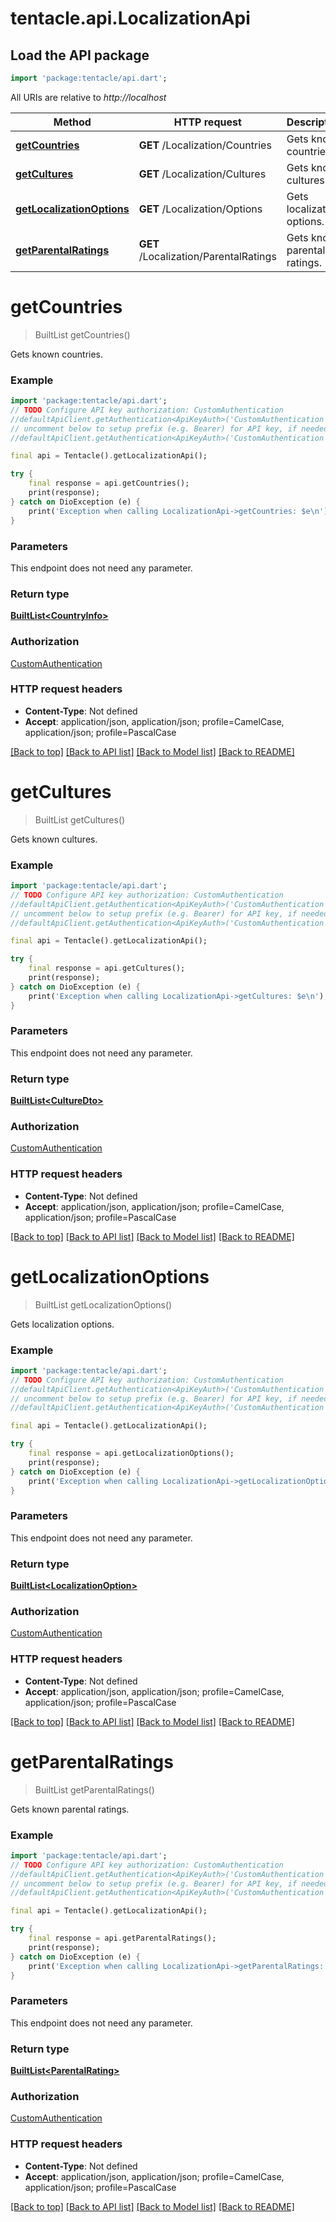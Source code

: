 # tentacle.api.LocalizationApi

## Load the API package
```dart
import 'package:tentacle/api.dart';
```

All URIs are relative to *http://localhost*

Method | HTTP request | Description
------------- | ------------- | -------------
[**getCountries**](LocalizationApi.md#getcountries) | **GET** /Localization/Countries | Gets known countries.
[**getCultures**](LocalizationApi.md#getcultures) | **GET** /Localization/Cultures | Gets known cultures.
[**getLocalizationOptions**](LocalizationApi.md#getlocalizationoptions) | **GET** /Localization/Options | Gets localization options.
[**getParentalRatings**](LocalizationApi.md#getparentalratings) | **GET** /Localization/ParentalRatings | Gets known parental ratings.


# **getCountries**
> BuiltList<CountryInfo> getCountries()

Gets known countries.

### Example
```dart
import 'package:tentacle/api.dart';
// TODO Configure API key authorization: CustomAuthentication
//defaultApiClient.getAuthentication<ApiKeyAuth>('CustomAuthentication').apiKey = 'YOUR_API_KEY';
// uncomment below to setup prefix (e.g. Bearer) for API key, if needed
//defaultApiClient.getAuthentication<ApiKeyAuth>('CustomAuthentication').apiKeyPrefix = 'Bearer';

final api = Tentacle().getLocalizationApi();

try {
    final response = api.getCountries();
    print(response);
} catch on DioException (e) {
    print('Exception when calling LocalizationApi->getCountries: $e\n');
}
```

### Parameters
This endpoint does not need any parameter.

### Return type

[**BuiltList&lt;CountryInfo&gt;**](CountryInfo.md)

### Authorization

[CustomAuthentication](../README.md#CustomAuthentication)

### HTTP request headers

 - **Content-Type**: Not defined
 - **Accept**: application/json, application/json; profile=CamelCase, application/json; profile=PascalCase

[[Back to top]](#) [[Back to API list]](../README.md#documentation-for-api-endpoints) [[Back to Model list]](../README.md#documentation-for-models) [[Back to README]](../README.md)

# **getCultures**
> BuiltList<CultureDto> getCultures()

Gets known cultures.

### Example
```dart
import 'package:tentacle/api.dart';
// TODO Configure API key authorization: CustomAuthentication
//defaultApiClient.getAuthentication<ApiKeyAuth>('CustomAuthentication').apiKey = 'YOUR_API_KEY';
// uncomment below to setup prefix (e.g. Bearer) for API key, if needed
//defaultApiClient.getAuthentication<ApiKeyAuth>('CustomAuthentication').apiKeyPrefix = 'Bearer';

final api = Tentacle().getLocalizationApi();

try {
    final response = api.getCultures();
    print(response);
} catch on DioException (e) {
    print('Exception when calling LocalizationApi->getCultures: $e\n');
}
```

### Parameters
This endpoint does not need any parameter.

### Return type

[**BuiltList&lt;CultureDto&gt;**](CultureDto.md)

### Authorization

[CustomAuthentication](../README.md#CustomAuthentication)

### HTTP request headers

 - **Content-Type**: Not defined
 - **Accept**: application/json, application/json; profile=CamelCase, application/json; profile=PascalCase

[[Back to top]](#) [[Back to API list]](../README.md#documentation-for-api-endpoints) [[Back to Model list]](../README.md#documentation-for-models) [[Back to README]](../README.md)

# **getLocalizationOptions**
> BuiltList<LocalizationOption> getLocalizationOptions()

Gets localization options.

### Example
```dart
import 'package:tentacle/api.dart';
// TODO Configure API key authorization: CustomAuthentication
//defaultApiClient.getAuthentication<ApiKeyAuth>('CustomAuthentication').apiKey = 'YOUR_API_KEY';
// uncomment below to setup prefix (e.g. Bearer) for API key, if needed
//defaultApiClient.getAuthentication<ApiKeyAuth>('CustomAuthentication').apiKeyPrefix = 'Bearer';

final api = Tentacle().getLocalizationApi();

try {
    final response = api.getLocalizationOptions();
    print(response);
} catch on DioException (e) {
    print('Exception when calling LocalizationApi->getLocalizationOptions: $e\n');
}
```

### Parameters
This endpoint does not need any parameter.

### Return type

[**BuiltList&lt;LocalizationOption&gt;**](LocalizationOption.md)

### Authorization

[CustomAuthentication](../README.md#CustomAuthentication)

### HTTP request headers

 - **Content-Type**: Not defined
 - **Accept**: application/json, application/json; profile=CamelCase, application/json; profile=PascalCase

[[Back to top]](#) [[Back to API list]](../README.md#documentation-for-api-endpoints) [[Back to Model list]](../README.md#documentation-for-models) [[Back to README]](../README.md)

# **getParentalRatings**
> BuiltList<ParentalRating> getParentalRatings()

Gets known parental ratings.

### Example
```dart
import 'package:tentacle/api.dart';
// TODO Configure API key authorization: CustomAuthentication
//defaultApiClient.getAuthentication<ApiKeyAuth>('CustomAuthentication').apiKey = 'YOUR_API_KEY';
// uncomment below to setup prefix (e.g. Bearer) for API key, if needed
//defaultApiClient.getAuthentication<ApiKeyAuth>('CustomAuthentication').apiKeyPrefix = 'Bearer';

final api = Tentacle().getLocalizationApi();

try {
    final response = api.getParentalRatings();
    print(response);
} catch on DioException (e) {
    print('Exception when calling LocalizationApi->getParentalRatings: $e\n');
}
```

### Parameters
This endpoint does not need any parameter.

### Return type

[**BuiltList&lt;ParentalRating&gt;**](ParentalRating.md)

### Authorization

[CustomAuthentication](../README.md#CustomAuthentication)

### HTTP request headers

 - **Content-Type**: Not defined
 - **Accept**: application/json, application/json; profile=CamelCase, application/json; profile=PascalCase

[[Back to top]](#) [[Back to API list]](../README.md#documentation-for-api-endpoints) [[Back to Model list]](../README.md#documentation-for-models) [[Back to README]](../README.md)

